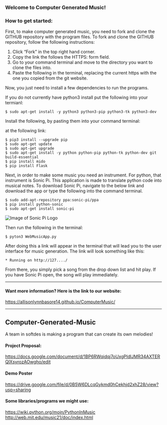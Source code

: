 
### Welcome to Computer Generated Music!

### How to get started:



First, to make computer generated music, you need to fork and clone the GITHUB repository with the program files.
To fork and clone the GITHUB repository, follow the following instructions: 

1) Click “Fork” in the top right hand corner.
2) Copy the link the follows the HTTPS: form field.
3) Go to your command terminal and move to the directory you want to clone the files into.
4) Paste the following in the terminal, replacing the current https with the one you copied from the git website.

Now, you just need to install a few dependencies to run the programs.

If you do not currently have python3 install put the following into your termianl:

```
$ sudo apt-get install -y python3 python3-pip python3-tk python3-dev
```

Install the following, by pasting them into your command terminal:

 at the following link:



```
$ pip3 install --upgrade pip
$ sudo apt-get update
$ sudo apt-get upgrade
$ sudo apt-get install -y python python-pip python-tk python-dev git build-essential
$ pip install mido
$ pip install Flask
```

Next, in order to make some music you need an instrument. For python, that instrument is Sonic Pi. This application is made to translate python code into musical notes. To download Sonic Pi, navigate to the below link and download the app or type the following into the command terminal. 


```
$ sudo add-apt-repository ppa:sonic-pi/ppa
$ pip install python-sonic
$ sudo apt-get install sonic-pi
```

![Image of Sonic Pi Logo](http://sonic-pi.net/images/logo.png)


Then run the following in the terminal:
```
$ pyton3 WebMusicApp.py
```
After doing this a link will appear in the terminal that will lead you to the user interface for music generation. The link will look something like this:
```
* Running on http://127..../
```
From there, you simply pick a song from the drop down list and hit play. If you have Sonic Pi open, the song will play immediately. 
***** 

#### Want more information? Here is the link to our website:
https://allisonlynnbasore14.github.io/ComputerMusic/

***** 

## Computer-Generated-Music
A team in softdes is making a program that can create its own melodies!

#### Project Proposal:
https://docs.google.com/document/d/1BP6RWqidqj7oUxgPIdlJMR34AXTERQlXsyrozAOwgho/edit

#### Demo Poster
https://drive.google.com/file/d/0B5W6DLcqGykmd0hCekhjd2xhZ28/view?usp=sharing


#### Some libraries/programs we might use:
https://wiki.python.org/moin/PythonInMusic
http://web.mit.edu/music21/doc/index.html


